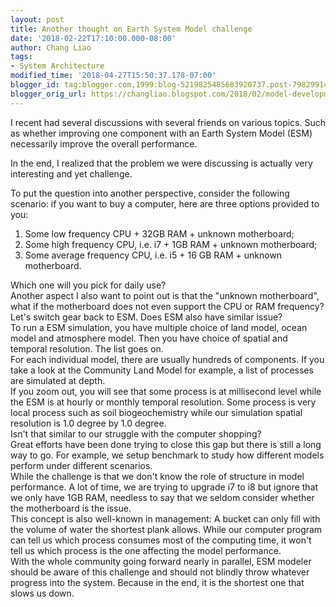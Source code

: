 ```yaml
---
layout: post
title: Another thought on Earth System Model challenge
date: '2018-02-22T17:10:00.000-08:00'
author: Chang Liao
tags:
- System Architecture
modified_time: '2018-04-27T15:50:37.178-07:00'
blogger_id: tag:blogger.com,1999:blog-5219825485683920737.post-7982991409561417787
blogger_orig_url: https://changliao.blogspot.com/2018/02/model-development-002.html
---
```


I recent had several discussions with several friends on various topics. Such 
as whether improving one component with an Earth System Model (ESM) 
necessarily improve the overall performance. 

In the end, I realized that the problem we were discussing is actually very 
interesting and yet challenge. 

To put the question into another perspective, consider the following scenario: 
if you want to buy a computer, here are three options provided to you: 
1. Some low frequency CPU + 32GB RAM + unknown motherboard; 
1. Some high frequency CPU, i.e. i7 + 1GB RAM + unknown motherboard; 
1. Some average frequency CPU, i.e. i5 + 16 GB RAM + unknown motherboard. 
<div>Which one will you pick for daily use? <div>Another aspect I also want to 
point out is that the "unknown motherboard", what if the motherboard does not 
even support the CPU or RAM frequency?<div> 
<div>Let's switch gear back to ESM. Does ESM also have similar issue?<div>To 
run a ESM simulation, you have multiple choice of land model, ocean model and 
atmosphere model. Then you have choice of spatial and temporal resolution. The 
list goes on.<div> 
<div>For each individual model, there are usually hundreds of components. If 
you take a look at the Community Land Model for example, a list of processes 
are simulated at depth. <div> 
<div>If you zoom out, you will see that some process is at millisecond level 
while the ESM is at hourly or monthly temporal resolution. Some process is 
very local process such as soil biogeochemistry while our simulation spatial 
resolution is 1.0 degree by 1.0 degree.<div> 
<div>Isn't that similar to our struggle with the computer shopping?<div> 
<div>Great efforts have been done trying to close this gap but there is still 
a long way to go. For example, we setup benchmark to study how different 
models perform under different scenarios. <div> 
<div>While the challenge is that we don't know the role of structure in model 
performance. A lot of time, we are trying to upgrade i7 to i8 but ignore that 
we only have 1GB RAM, needless to say that we seldom consider whether the 
motherboard is the issue. <div> 
<div>This concept is also well-known in management: A bucket can only fill 
with the volume of water the shortest plank allows. While our computer program 
can tell us which process consumes most of the computing time, it won't tell 
us which process is the one affecting the model performance.<div> 
<div>With the whole community going forward nearly in parallel, ESM modeler 
should be aware of this challenge and should not blindly throw whatever 
progress into the system. Because in the end, it is the shortest one that 
slows us down.<div> 
<div> 